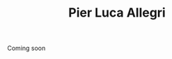 ﻿---
title: Pier Luca Allegri
huis:  Azienda Agricola 2201
dept:  
regio: Piemonte
photo: pier luca allegri.jpg
layout: wijnhuis

wijnen:
    - naam:  Grignolino'12
      ref:   
      app:   D.O.C.P. Grignolino del Monferrato Casalese
      type:  Rosso
      cep:   Grignolino
      prijs: €10.00

    
   

    
    

---
Coming soon